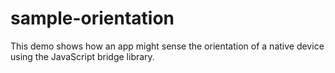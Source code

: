 sample-orientation
==================

This demo shows how an app might sense the orientation of a native device using the JavaScript bridge library.
